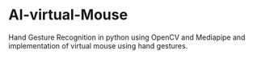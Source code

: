 # AI-virtual-Mouse
Hand Gesture Recognition in python using OpenCV and Mediapipe and implementation of virtual mouse using hand gestures.
